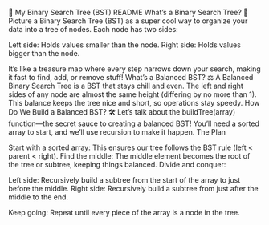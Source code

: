 🌳 My Binary Search Tree (BST) README
What’s a Binary Search Tree? 🤔
Picture a Binary Search Tree (BST) as a super cool way to organize your data into a tree of nodes. Each node has two sides:

Left side: Holds values smaller than the node.
Right side: Holds values bigger than the node.

It’s like a treasure map where every step narrows down your search, making it fast to find, add, or remove stuff!
What’s a Balanced BST? ⚖️
A Balanced Binary Search Tree is a BST that stays chill and even. The left and right sides of any node are almost the same height (differing by no more than 1). This balance keeps the tree nice and short, so operations stay speedy.
How Do We Build a Balanced BST? 🛠️
Let’s talk about the buildTree(array) function—the secret sauce to creating a balanced BST! You’ll need a sorted array to start, and we’ll use recursion to make it happen.
The Plan

Start with a sorted array: This ensures our tree follows the BST rule (left < parent < right).
Find the middle: The middle element becomes the root of the tree or subtree, keeping things balanced.
Divide and conquer:

Left side: Recursively build a subtree from the start of the array to just before the middle.
Right side: Recursively build a subtree from just after the middle to the end.


Keep going: Repeat until every piece of the array is a node in the tree.